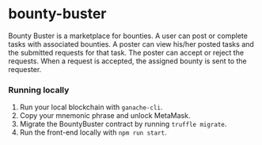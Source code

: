 # bounty-buster

Bounty Buster is a marketplace for bounties. A user can post or complete tasks
with associated bounties. A poster can view his/her posted tasks and the submitted
requests for that task. The poster can accept or reject the requests. When a
request is accepted, the assigned bounty is sent to the requester.

### Running locally

1. Run your local blockchain with `ganache-cli`.
2. Copy your mnemonic phrase and unlock MetaMask.
3. Migrate the BountyBuster contract by running `truffle migrate`.
4. Run the front-end locally with `npm run start`.
